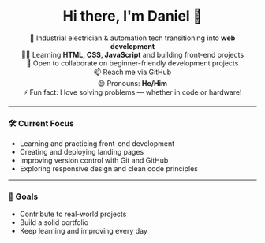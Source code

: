 <h1 align="center">Hi there, I'm Daniel 👋</h1>

<p align="center">
  🔌 Industrial electrician & automation tech transitioning into <strong>web development</strong><br>
  👨‍💻 Learning <strong>HTML, CSS, JavaScript</strong> and building front-end projects<br>
  🤝 Open to collaborate on beginner-friendly development projects<br>
  📫 Reach me via GitHub<br>
  😄 Pronouns: <strong>He/Him</strong><br>
  ⚡ Fun fact: I love solving problems — whether in code or hardware!
</p>

---

### 🛠️ Current Focus

- Learning and practicing front-end development
- Creating and deploying landing pages
- Improving version control with Git and GitHub
- Exploring responsive design and clean code principles

---

### 📌 Goals

- Contribute to real-world projects
- Build a solid portfolio
- Keep learning and improving every day
